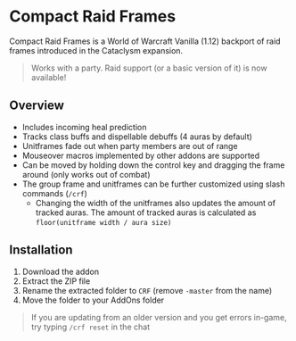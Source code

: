 # Compact Raid Frames

Compact Raid Frames is a World of Warcraft Vanilla (1.12) backport of raid frames introduced in the Cataclysm expansion.

> Works with a party. Raid support (or a basic version of it) is now available!

## Overview

- Includes incoming heal prediction
- Tracks class buffs and dispellable debuffs (4 auras by default)
- Unitframes fade out when party members are out of range
- Mouseover macros implemented by other addons are supported
- Can be moved by holding down the control key and dragging the frame around (only works out of combat)
- The group frame and unitframes can be further customized using slash commands (`/crf`)
  - Changing the width of the unitframes also updates the amount of tracked auras. The amount of tracked auras is calculated as `floor(unitframe width / aura size)`

## Installation

1. Download the addon
2. Extract the ZIP file
3. Rename the extracted folder to `CRF` (remove `-master` from the name)
4. Move the folder to your AddOns folder

> If you are updating from an older version and you get errors in-game, try typing `/crf reset` in the chat